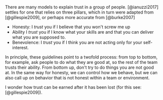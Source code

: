 There are many models to explain trust in a group of people. [@ianuzzi2017] settles for one that relies on three pillars, which in turn were adapted from [@gillespie2009], or perhaps more accurate from [@burke2007]

- Honesty:
   I *trust* you if I believe that you won't screw me up
- Ability
   I *trust* you if I know what your skills are and that you can deliver what you are supposed to. 
- Benevolence:
   I *trust* you if I think you are not acting only for your self-interest. 
   
In principle, these guidelines point to a twofold process: from top to bottom, for example, ask people to do what they are good at, so the rest of the team trusts their ability. From bottom up, don't try to do things you are not good at. In the same way for honesty, we can control how we behave, but we can also call up on behavior that is not honest within a team or environment. 

I wonder how trust can be earned after it has been lost (for this see: [@gillespie2009]).